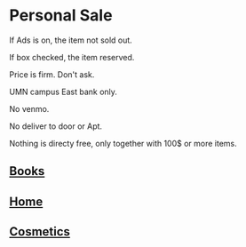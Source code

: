 # Personal Sale

If Ads is on, the item not sold out. 

If box checked, the item reserved.

Price is firm. Don't ask. 

UMN campus East bank only. 

No venmo. 

No deliver to door or Apt. 

Nothing is directy free, only together with 100$ or more items.



## [Books](https://github.com/radium0729/Personal-Sale/blob/master/Books.md)

## [Home](https://github.com/radium0729/Personal-Sale/blob/master/Home.md)

## [Cosmetics](https://github.com/radium0729/Personal-Sale/blob/master/Cosmetics.md)



